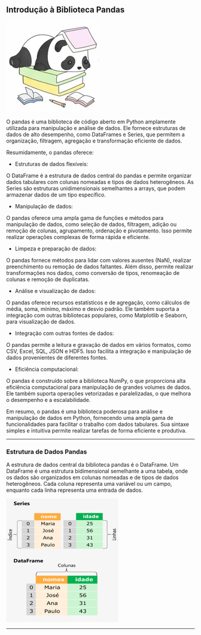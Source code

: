 ## Introdução à Biblioteca Pandas

![Pandas IMG 01](pandasimg01.png)

O pandas é uma biblioteca de código aberto em Python amplamente utilizada para manipulação e análise de dados. Ele fornece estruturas de dados de alto desempenho, como DataFrames e Series, que permitem a organização, filtragem, agregação e transformação eficiente de dados.

Resumidamente, o pandas oferece:

* Estruturas de dados flexíveis: 

O DataFrame é a estrutura de dados central do pandas e permite organizar dados tabulares com colunas nomeadas e tipos de dados heterogêneos. As Series são estruturas unidimensionais semelhantes a arrays, que podem armazenar dados de um tipo específico.

* Manipulação de dados: 

O pandas oferece uma ampla gama de funções e métodos para manipulação de dados, como seleção de dados, filtragem, adição ou remoção de colunas, agrupamento, ordenação e pivotamento. Isso permite realizar operações complexas de forma rápida e eficiente.

* Limpeza e preparação de dados: 

O pandas fornece métodos para lidar com valores ausentes (NaN), realizar preenchimento ou remoção de dados faltantes. Além disso, permite realizar transformações nos dados, como conversão de tipos, renomeação de colunas e remoção de duplicatas.

* Análise e visualização de dados: 

O pandas oferece recursos estatísticos e de agregação, como cálculos de média, soma, mínimo, máximo e desvio padrão. Ele também suporta a integração com outras bibliotecas populares, como Matplotlib e Seaborn, para visualização de dados.

* Integração com outras fontes de dados: 

O pandas permite a leitura e gravação de dados em vários formatos, como CSV, Excel, SQL, JSON e HDF5. Isso facilita a integração e manipulação de dados provenientes de diferentes fontes.

* Eficiência computacional: 

O pandas é construído sobre a biblioteca NumPy, o que proporciona alta eficiência computacional para manipulação de grandes volumes de dados. Ele também suporta operações vetorizadas e paralelizadas, o que melhora o desempenho e a escalabilidade.

Em resumo, o pandas é uma biblioteca poderosa para análise e manipulação de dados em Python, fornecendo uma ampla gama de funcionalidades para facilitar o trabalho com dados tabulares. Sua sintaxe simples e intuitiva permite realizar tarefas de forma eficiente e produtiva.

---

### Estrutura de Dados Pandas


A estrutura de dados central da biblioteca pandas é o DataFrame. Um DataFrame é uma estrutura bidimensional semelhante a uma tabela, onde os dados são organizados em colunas nomeadas e de tipos de dados heterogêneos. Cada coluna representa uma variável ou um campo, enquanto cada linha representa uma entrada de dados.

<img src="estruturaimg.png" style="width:300px;height:330px;">

---
